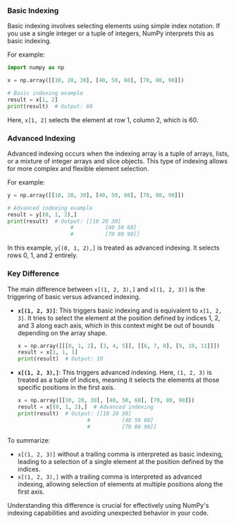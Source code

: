 ### Basic Indexing

Basic indexing involves selecting elements using simple index notation. If you use a single integer or a tuple of integers, NumPy interprets this as basic indexing.

For example:

```python
import numpy as np

x = np.array([[10, 20, 30], [40, 50, 60], [70, 80, 90]])

# Basic indexing example
result = x[1, 2]
print(result)  # Output: 60
```

Here, `x[1, 2]` selects the element at row 1, column 2, which is 60.

### Advanced Indexing

Advanced indexing occurs when the indexing array is a tuple of arrays, lists, or a mixture of integer arrays and slice objects. This type of indexing allows for more complex and flexible element selection.

For example:

```python
y = np.array([[10, 20, 30], [40, 50, 60], [70, 80, 90]])

# Advanced indexing example
result = y[(0, 1, 2),]
print(result)  # Output: [[10 20 30]
                    #          [40 50 60]
                    #          [70 80 90]]
```

In this example, `y[(0, 1, 2),]` is treated as advanced indexing. It selects rows 0, 1, and 2 entirely.

### Key Difference

The main difference between `x[(1, 2, 3),]` and `x[(1, 2, 3)]` is the triggering of basic versus advanced indexing.

- **`x[(1, 2, 3)]`**:
  This triggers basic indexing and is equivalent to `x[1, 2, 3]`. It tries to select the element at the position defined by indices 1, 2, and 3 along each axis, which in this context might be out of bounds depending on the array shape.

  ```python
  x = np.array([[[0, 1, 2], [3, 4, 5]], [[6, 7, 8], [9, 10, 11]]])
  result = x[1, 1, 1]
  print(result)  # Output: 10
  ```

- **`x[(1, 2, 3),]`**:
  This triggers advanced indexing. Here, `(1, 2, 3)` is treated as a tuple of indices, meaning it selects the elements at those specific positions in the first axis.

  ```python
  x = np.array([[10, 20, 30], [40, 50, 60], [70, 80, 90]])
  result = x[(0, 1, 2),]  # Advanced indexing
  print(result)  # Output: [[10 20 30]
                        #          [40 50 60]
                        #          [70 80 90]]
  ```

To summarize:

- `x[(1, 2, 3)]` without a trailing comma is interpreted as basic indexing, leading to a selection of a single element at the position defined by the indices.
- `x[(1, 2, 3),]` with a trailing comma is interpreted as advanced indexing, allowing selection of elements at multiple positions along the first axis.

Understanding this difference is crucial for effectively using NumPy's indexing capabilities and avoiding unexpected behavior in your code.
